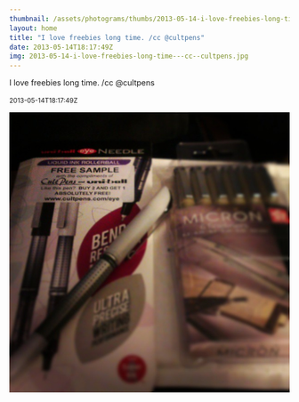 ```yaml
---
thumbnail: /assets/photograms/thumbs/2013-05-14-i-love-freebies-long-time---cc--cultpens.png
layout: home
title: "I love freebies long time. /cc @cultpens"
date: 2013-05-14T18:17:49Z
img: 2013-05-14-i-love-freebies-long-time---cc--cultpens.jpg
---
```


I love freebies long time. /cc @cultpens

<small>2013-05-14T18:17:49Z</small>

![I love freebies long time. /cc @cultpens](/assets/photograms/original/2013-05-14-i-love-freebies-long-time---cc--cultpens.jpg)
